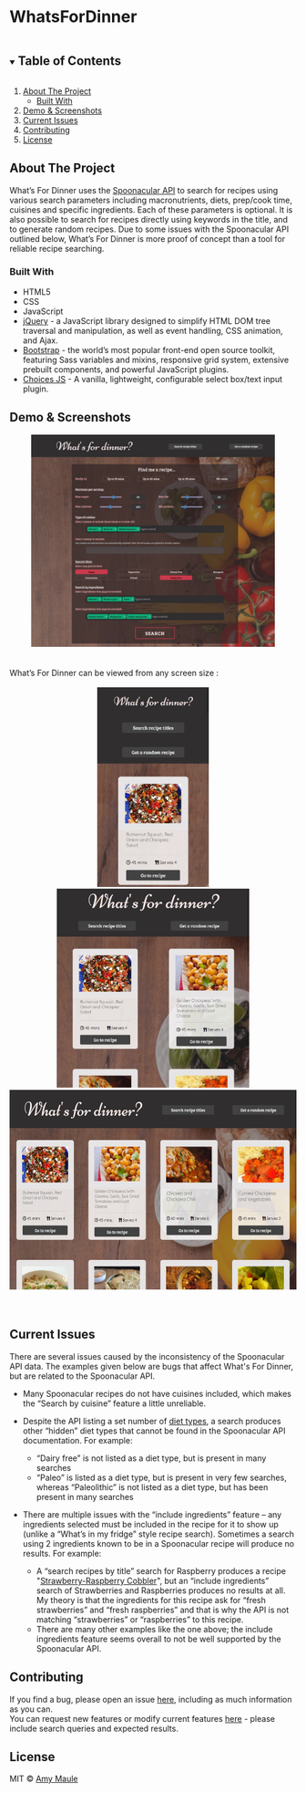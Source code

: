 # WhatsForDinner
<!-- TABLE OF CONTENTS -->
<details open="open">
  <summary><h2 style="display: inline-block">Table of Contents</h2></summary>
  <ol>
    <li>
      <a href="#about-the-project">About The Project</a>
      <ul>
        <li><a href="#built-with">Built With</a></li>
      </ul>
    </li>
    <li><a href="#demo--screenshots">Demo & Screenshots</a></li>
    <li><a href="#current-issues">Current Issues</a></li>
    <li><a href="#contributing">Contributing</a></li>
    <li><a href="#license">License</a></li>
  </ol>
</details>



<!-- ABOUT THE PROJECT -->
## About The Project

What’s For Dinner uses the [Spoonacular API](https://spoonacular.com/food-api) to search for recipes using various search parameters including macronutrients, diets, prep/cook time, cuisines and specific ingredients. Each of these parameters is optional. It is also possible to search for recipes directly using keywords in the title, and to generate random recipes.
Due to some issues with the Spoonacular API outlined below, What’s For Dinner is more proof of concept than a tool for reliable recipe searching.


### Built With

* HTML5
* CSS
* JavaScript
* [jQuery](https://jquery.com/) - a JavaScript library designed to simplify HTML DOM tree traversal and manipulation, as well as event handling, CSS animation, and Ajax.
* [Bootstrap](https://getbootstrap.com/) - the world’s most popular front-end open source toolkit, featuring Sass variables and mixins, responsive grid system, extensive prebuilt components, and powerful JavaScript plugins. 
* [Choices JS](https://github.com/jshjohnson/Choices) - A vanilla, lightweight, configurable select box/text input plugin.


## Demo & Screenshots
<div align="center">
  <img src="./images/whatsfordinner-fullpage.jpg" width="85%">
</div>
<br><br>
What’s For Dinner can be viewed from any screen size :<br><br>

<div align="center">
  <img src="./images/whatsfordinner-search-small.jpg" height="350px">
  <img src="./images/whatsfordinner-search-medium.jpg" height="350px">
  <img src="./images/whatsfordinner-search-lg.jpg" height="350px">
</div>
<br><br>

<!--  CURRENT ISSUES -->
## Current Issues
There are several issues caused by the inconsistency of the Spoonacular API data. The examples given below are bugs that affect What's For Dinner, but are related to the Spoonacular API.

* Many Spoonacular recipes do not have cuisines included, which makes the “Search by cuisine” feature a little unreliable.

* Despite the API listing a set number of [diet types](https://spoonacular.com/food-api/docs#Diets), a search produces other “hidden” diet types that cannot be found in the Spoonacular API documentation. For example:
  - “Dairy free” is not listed as a diet type, but is present in many searches
  - “Paleo” is listed as a diet type, but is present in very few searches, whereas “Paleolithic” is not listed as a diet type, but has been present in many searches

* There are multiple issues with the “include ingredients” feature – any ingredients selected must be included in the recipe for it to show up (unlike a “What’s in my fridge” style recipe search). Sometimes a search using 2 ingredients known to be in a Spoonacular recipe will produce no results. For example:
  - A “search recipes by title” search for Raspberry produces a recipe "[Strawberry-Raspberry Cobbler](https://spoonacular.com/strawberry-raspberry-cobbler-661930)", but an “include ingredients” search of Strawberries and Raspberries produces no results at all. My theory is that the ingredients for this recipe ask for “fresh strawberries” and “fresh raspberries” and that is why the API is not matching “strawberries” or “raspberries” to this recipe.
  - There are many other examples like the one above; the include ingredients feature seems overall to not be well supported by the Spoonacular API.


<!-- CONTRIBUTING -->
## Contributing

If you find a bug, please open an issue [here](https://github.com/AmyMaule/WhatsForDinner/issues/new), including as much information as you can.<br>
You can request new features or modify current features [here](https://github.com/AmyMaule/WhatsForDinner/issues/new) - please include search queries and expected results.

<!-- LICENSE -->
## License

MIT © [Amy Maule](https://github.com/AmyMaule)
